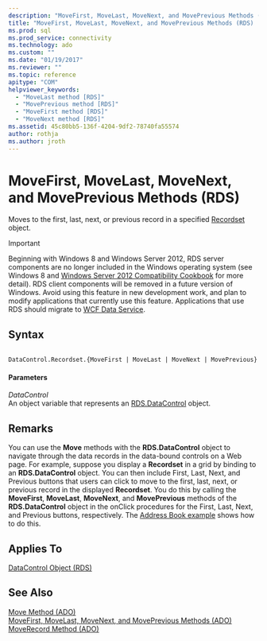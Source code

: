 ```yaml
---
description: "MoveFirst, MoveLast, MoveNext, and MovePrevious Methods (RDS)"
title: "MoveFirst, MoveLast, MoveNext, and MovePrevious Methods (RDS) | Microsoft Docs"
ms.prod: sql
ms.prod_service: connectivity
ms.technology: ado
ms.custom: ""
ms.date: "01/19/2017"
ms.reviewer: ""
ms.topic: reference
apitype: "COM"
helpviewer_keywords: 
  - "MoveLast method [RDS]"
  - "MovePrevious method [RDS]"
  - "MoveFirst method [RDS]"
  - "MoveNext method [RDS]"
ms.assetid: 45c80bb5-136f-4204-9df2-78740fa55574
author: rothja
ms.author: jroth
---
```

# MoveFirst, MoveLast, MoveNext, and MovePrevious Methods (RDS)
Moves to the first, last, next, or previous record in a specified [Recordset](../ado-api/recordset-object-ado.md) object.  
  
> [!IMPORTANT]
>  Beginning with Windows 8 and Windows Server 2012, RDS server components are no longer included in the Windows operating system (see Windows 8 and [Windows Server 2012 Compatibility Cookbook](https://www.microsoft.com/download/details.aspx?id=27416) for more detail). RDS client components will be removed in a future version of Windows. Avoid using this feature in new development work, and plan to modify applications that currently use this feature. Applications that use RDS should migrate to [WCF Data Service](/dotnet/framework/wcf/).  
  
## Syntax  
  
```  
  
DataControl.Recordset.{MoveFirst | MoveLast | MoveNext | MovePrevious}  
```  
  
#### Parameters  
 *DataControl*  
 An object variable that represents an [RDS.DataControl](./datacontrol-object-rds.md) object.  
  
## Remarks  
 You can use the **Move** methods with the **RDS.DataControl** object to navigate through the data records in the data-bound controls on a Web page. For example, suppose you display a **Recordset** in a grid by binding to an **RDS.DataControl** object. You can then include First, Last, Next, and Previous buttons that users can click to move to the first, last, next, or previous record in the displayed **Recordset**. You do this by calling the **MoveFirst**, **MoveLast**, **MoveNext**, and **MovePrevious** methods of the **RDS.DataControl** object in the onClick procedures for the First, Last, Next, and Previous buttons, respectively. The [Address Book example](../../guide/remote-data-service/address-book-navigation-buttons.md) shows how to do this.  
  
## Applies To  
 [DataControl Object (RDS)](./datacontrol-object-rds.md)  
  
## See Also  
 [Move Method (ADO)](../ado-api/move-method-ado.md)   
 [MoveFirst, MoveLast, MoveNext, and MovePrevious Methods (ADO)](../ado-api/movefirst-movelast-movenext-and-moveprevious-methods-ado.md)   
 [MoveRecord Method (ADO)](../ado-api/moverecord-method-ado.md)